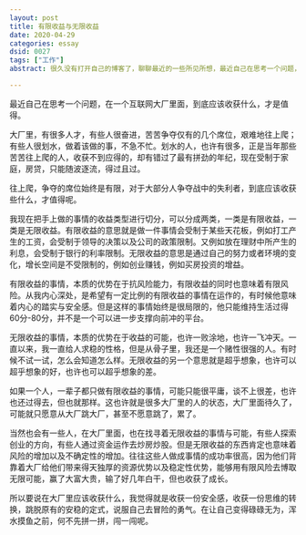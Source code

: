 ```yaml
---
layout: post
title: 有限收益与无限收益
date: 2020-04-29
categories: essay
dsid: 0027
tags: ["工作"]
abstract: 很久没有打开自己的博客了，聊聊最近的一些所见所想，最近自己在思考一个问题，在一个互联网大厂里面，到底应该收获什么，才是值得？

---
```


最近自己在思考一个问题，在一个互联网大厂里面，到底应该收获什么，才是值得。

大厂里，有很多人才，有些人很奋进，苦苦争夺仅有的几个席位，艰难地往上爬；有些人很划水，做着该做的事，不急不忙。划水的人，也许有很多，正是当年那些苦苦往上爬的人，收获不到应得的，却有错过了最有拼劲的年纪，现在受制于家庭，房贷，只能随波逐流，得过且过。

往上爬，争夺的席位始终是有限，对于大部分人争夺战中的失利者，到底应该收获些什么，才值得呢。

我现在把手上做的事情的收益类型进行切分，可以分成两类，一类是有限收益，一类是无限收益。有限收益的意思就是做一件事情会受制于某些天花板，例如打工产生的工资，会受制于领导的决策以及公司的政策限制。又例如放在理财中所产生的利息，会受制于银行的利率限制。无限收益的意思是通过自己的努力或者环境的变化，增长空间是不受限制的，例如创业赚钱，例如买房投资的增益。

有限收益的事情，本质的优势在于抗风险能力，有限收益的同时也意味着有限风险。从我内心深处，是希望有一定比例的有限收益的事情在运作的，有时候他意味着内心的踏实与安全感。但是这样的事情始终是很局限的，他只能维持生活过得60分-80分，并不是一个可以进一步支撑向前冲的平台。

无限收益的事情，本质的优势在于收益的可能，也许一败涂地，也许一飞冲天。一直以来，我一直给人求稳的性格，但是从骨子里，我还是一个赌性很强的人。有时候不试一试，怎么会知道怎么样。无限收益的另一个意思就是超乎想象，也许可以超乎想象的好，也许也可以超乎想象的差。

如果一个人，一辈子都只做有限收益的事情，可能只能很平庸，谈不上很差，也许也还过得去，但也就那样。这也许就是很多大厂里的人的状态，大厂里面待久了，可能就只愿意从大厂跳大厂，甚至不愿意跳了，累了。

当然也会有一些人，在大厂里面，也在找寻着无限收益的事情与可能，有些人探索创业的方向，有些人通过资金运作去炒房炒股。但是无限收益的东西肯定也意味着风险的增加以及不确定性的增加。往往这些人做成事情的成功率很高，因为他们背靠着大厂给他们带来得天独厚的资源优势以及稳定性优势，能够用有限风险去博取无限可能，赢了大富大贵，输了好几年白干，但也收获了成长。

所以要说在大厂里应该收获什么，我觉得就是收获一份安全感，收获一份思维的转换，跳脱原有的安稳的定式，说服自己去冒险的勇气。在让自己变得碌碌无为，浑水摸鱼之前，何不先拼一拼，闯一闯呢。
